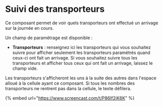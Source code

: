 # Suivi des transporteurs

Ce composant permet de voir quels transporteurs ont effectué un arrivage sur la journée en cours.&#x20;

Un champ de paramétrage est disponible :&#x20;

* **Transporteurs** : renseignez ici les transporteurs qui vous souhaitez suivre pour afficher seulement les transporteurs paramétrés quand ceux-ci ont fait un arrivage. Si vous souhaitez suivre tous les transporteurs et afficher tous ceux qui ont fait un arrivage, laissez le champ vide.&#x20;

Les transporteurs s'afficheront les uns à la suite des autres dans l'espace alloué à la cellule ayant ce composant. Si tous les nombres des transporteurs ne rentrent pas dans la cellule, le texte défilera.&#x20;

{% embed url="https://www.screencast.com/t/P86If2jK6K" %}
